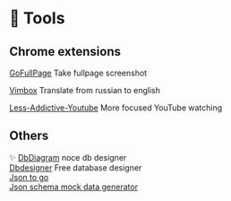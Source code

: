 # 🔭 Tools

## Chrome extensions
[GoFullPage](https://gofullpage.com/) Take fullpage screenshot

[Vimbox](https://chrome.google.com/webstore/detail/vimbox-переводчик-от-skye/heeikiohkfkolhmdodhcjdklofmhmmhn) Translate from russian to english

[Less-Addictive-Youtube](https://chrome.google.com/webstore/detail/less-addictive-youtube/olhmbgdbpfpkpejldoihajphhilpdnle) More focused YouTube watching

## Others
✨ [DbDiagram](https://dbdiagram.io/) noce db designer  
[Dbdesigner](https://app.dbdesigner.net/designer) Free database designer  
[Json to go](https://mholt.github.io/json-to-go/)  
[Json schema mock data generator](https://www.liquid-technologies.com/online-schema-to-json-converter)  
